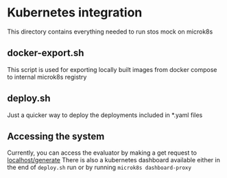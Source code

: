 # Kubernetes integration
This directory contains everything needed to run stos mock on microk8s

## docker-export.sh
This script is used for exporting locally built images from docker compose to internal microk8s registry

## deploy.sh
Just a quicker way to deploy the deployments included in \*.yaml files

## Accessing the system
Currently, you can access the evaluator by making a get request to [localhost/generate](http://localhost/generate?n=1)
There is also a kubernetes dashboard available either in the end of `deploy.sh` run or by running `microk8s dashboard-proxy`
